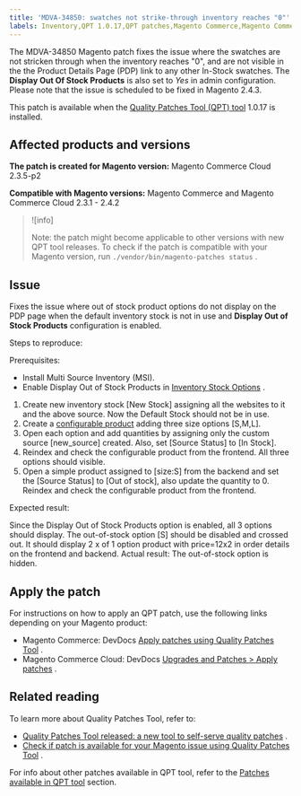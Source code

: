 ```yaml
---
title: 'MDVA-34850: swatches not strike-through inventory reaches "0"'
labels: Inventory,QPT 1.0.17,QPT patches,Magento Commerce,Magento Commerce Cloud,configuration,inventory source,out of stock,support tools
---
```


The MDVA-34850 Magento patch fixes the issue where the swatches are not stricken through when the inventory reaches "0", and are not visible in the the Product Details Page (PDP) link to any other In-Stock swatches. The **Display Out Of Stock Products** is also set to *Yes* in admin configuration. Please note that the issue is scheduled to be fixed in Magento 2.4.3.

This patch is available when the [Quality Patches Tool (QPT) tool](https://support.magento.com/hc/en-us/articles/360047139492) 1.0.17 is installed.

## Affected products and versions

 **The patch is created for Magento version:** Magento Commerce Cloud 2.3.5-p2

 **Compatible with Magento versions:** Magento Commerce and Magento Commerce Cloud 2.3.1 - 2.4.2

>![info]
>
>Note: the patch might become applicable to other versions with new QPT tool releases. To check if the patch is compatible with your Magento version, run `./vendor/bin/magento-patches status` .

## Issue

Fixes the issue where out of stock product options do not display on the PDP page when the default inventory stock is not in use and **Display Out of Stock Products** configuration is enabled.

 <span class="wysiwyg-underline">Steps to reproduce:</span> 

 <span class="wysiwyg-underline">Prerequisites:</span> 

* Install Multi Source Inventory (MSI).
* Enable Display Out of Stock Products in [Inventory Stock Options](https://docs.magento.com/user-guide/configuration/catalog/inventory.html) .

1. Create new inventory stock \[New Stock\] assigning all the websites to it and the above source. Now the Default Stock should not be in use.
1. Create a [configurable product](https://docs.magento.com/user-guide/catalog/product-create-configurable.html) adding three size options \[S,M,L\].
1. Open each option and add quantities by assigning only the custom source \[new\_source\] created. Also, set \[Source Status\] to \[In Stock\].
1. Reindex and check the configurable product from the frontend. All three options should visible.
1. Open a simple product assigned to \[size:S\] from the backend and set the \[Source Status\] to \[Out of stock\], also update the quantity to 0. Reindex and check the configurable product from the frontend.

 <span class="wysiwyg-underline">Expected result:</span> 

Since the Display Out of Stock Products option is enabled, all 3 options should display. The out-of-stock option \[S\] should be disabled and crossed out. It should display 2 x of 1 option product with price=12x2 in order details on the frontend and backend. <span class="wysiwyg-underline">Actual result:</span> The out-of-stock option is hidden. <span class="wysiwyg-underline"></span> 

## Apply the patch

For instructions on how to apply an QPT patch, use the following links depending on your Magento product:

* Magento Commerce: DevDocs [Apply patches using Quality Patches Tool](https://devdocs.magento.com/guides/v2.4/comp-mgr/patching/mqp.html) .
* Magento Commerce Cloud: DevDocs [Upgrades and Patches > Apply patches](https://devdocs.magento.com/cloud/project/project-patch.html) .

## Related reading

To learn more about Quality Patches Tool, refer to:

* [Quality Patches Tool released: a new tool to self-serve quality patches](https://support.magento.com/hc/en-us/articles/360047139492) .
* [Check if patch is available for your Magento issue using Quality Patches Tool](https://support.magento.com/hc/en-us/articles/360047125252) .

For info about other patches available in QPT tool, refer to the [Patches available in QPT tool](https://support.magento.com/hc/en-us/sections/360010506631-Patches-available-in-QPT-tool-) section.

